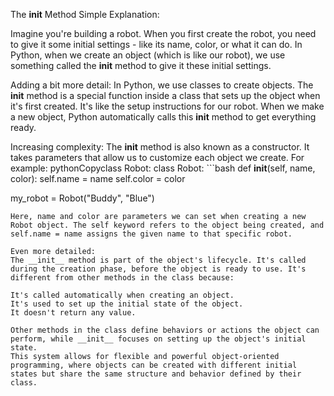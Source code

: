 The __init__ Method
Simple Explanation: 

Imagine you're building a robot. When you first create the robot, you need to give it some initial settings - like its name, color, or what it can do. In Python, when we create an object (which is like our robot), we use something called the __init__ method to give it these initial settings.

Adding a bit more detail:
In Python, we use classes to create objects. The __init__ method is a special function inside a class that sets up the object when it's first created. It's like the setup instructions for our robot. When we make a new object, Python automatically calls this __init__ method to get everything ready.

Increasing complexity:
The __init__ method is also known as a constructor. It takes parameters that allow us to customize each object we create. For example:
pythonCopyclass Robot:
 class Robot:
    ```bash
    def __init__(self, name, color):
        self.name = name
        self.color = color

my_robot = Robot("Buddy", "Blue")
```
Here, name and color are parameters we can set when creating a new Robot object. The self keyword refers to the object being created, and self.name = name assigns the given name to that specific robot.

Even more detailed:
The __init__ method is part of the object's lifecycle. It's called during the creation phase, before the object is ready to use. It's different from other methods in the class because:

It's called automatically when creating an object.
It's used to set up the initial state of the object.
It doesn't return any value.

Other methods in the class define behaviors or actions the object can perform, while __init__ focuses on setting up the object's initial state.
This system allows for flexible and powerful object-oriented programming, where objects can be created with different initial states but share the same structure and behavior defined by their class.

